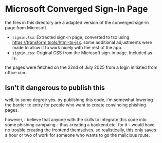 # Microsoft Converged Sign-In Page

the files in this directory are a adapted version of the converged sign-in page from Microsoft.

- `signin.tsx`: Extracted sign-in page, converted to tsx using https://transform.tools/html-to-jsx. some additional adjustments were made to allow it to work nicely with the rest of the app.
- `signin.css`: Original CSS from the Microsoft sign-in page. Included as-is.

the pages were fetched on the 22nd of July 2025 from a login initiated from office.com.

## Isn't it dangerous to publish this

well, to some degree yes.
by publishing this code, i'm somewhat lowering the barrier to entry for people who want to create convincing phishing pages.

however, i believe that anyone with the skills to integrate this code into some phishing campaing - thus creating a backend etc. for it - would have no trouble creating the frontend themselves.
so realistically, this only saves a hour or two of work for someone who wants to go the malicious route.
